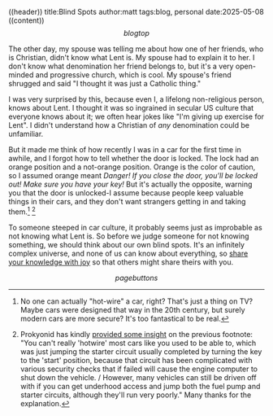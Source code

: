 ((header))
title:Blind Spots
author:matt
tags:blog, personal
date:2025-05-08
((content))
$$blogtop$$

The other day, my spouse was telling me about how one of her friends, who is Christian, didn't know what Lent is. My spouse had to explain it to her. I don't know what denomination her friend belongs to, but it's a very open-minded and progressive church, which is cool. My spouse's friend shrugged and said "I thought it was just a Catholic thing."

I was very surprised by this, because even I, a lifelong non-religious person, knows about Lent. I thought it was so ingrained in secular US culture that everyone knows about it; we often hear jokes like "I'm giving up exercise for Lent". I didn't understand how a Christian of *any* denomination could be unfamiliar.

But it made me think of how recently I was in a car for the first time in awhile, and I forgot how to tell whether the door is locked. The lock had an orange position and a not-orange position. Orange is the color of caution, so I assumed orange meant *Danger! If you close the door, you'll be locked out! Make sure you have your key!* But it's actually the opposite, warning you that the door is unlocked-I assume because people keep valuable things in their cars, and they don't want strangers getting in and taking them.[^hotwire] [^hotwire2]

To someone steeped in car culture, it probably seems just as improbable as not knowing what Lent is. So before we judge someone for not knowing something, we should think about our own blind spots. It's an infinitely complex universe, and none of us can know about everything, so [share your knowledge with joy](https://xkcd.com/1053/) so that others might share theirs with you.

[^hotwire]: No one can actually "hot-wire" a car, right? That's just a thing on TV? Maybe cars were designed that way in the 20th century, but surely modern cars are more secure? It's too fantastical to be real.
 
[^hotwire2]: Prokyonid has kindly [provided some insight](https://mastodon.sdf.org/@prokyonid/114473306480897162) on the previous footnote: "You can't really 'hotwire' most cars like you used to be able to, which was just jumping the starter circuit usually completed by turning the key to the 'start' position, because that circuit has been complicated with various security checks that if failed will cause the engine computer to shut down the vehicle. / However, many vehicles can still be driven off with if you can get underhood access and jump both the fuel pump and starter circuits, although they'll run very poorly." Many thanks for the explanation.

$$pagebuttons$$